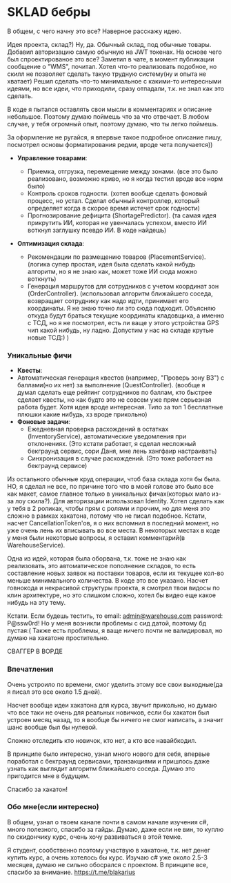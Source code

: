 # SKLAD бебры

В общем, с чего начну это все? Наверное расскажу идею.

Идея проекта, склад?) Ну, да. Обычный склад, под обычные товары.
Добавил авторизацию самую обычную на JWT токенах. На основе чего был спроектированое это все?
Заметил в чате, в момент публикации сообщение о "WMS", почитал. Хотел что-то реализовать подобное, но скилл не позволяет сделать такую трудную систему(ну и опыта не хватает)
Решил сделать что-то минимальное с какими-то интересными идеями, но все идеи, что приходили, сразу отпадали, т.к. не знал как это сделать.

В коде я пытался оставлять свои мысли в комментариях и описание небольшое. Поэтому думаю поймешь что за что отвечает. В любом случае, у тебя огромный опыт, поэтому думаю, что ты легко поймешь.

За оформление не ругайся, я впервые такое подробное описание пишу, посмотрел основы форматирования редми, вроде чета получается))

- **Управление товарами**:
  - Приемка, отгрузка, перемещение между зонами. (все это было реализовано, возможно криво, но я когда тестил вроде все норм было)
  - Контроль сроков годности. (хотел вообще сделать фоновый процесс, но устал. Сделал обычный контроллер, который определяет когда в скорое время истечет срок годности)
  - Прогнозирование дефицита (ShortagePredictor). (та самая идея прикрутить ИИ, которая не увенчалась успехом, вместо ИИ воткнул заглушку псевдо ИИ. В коде найдешь)

- **Оптимизация склада**:
  - Рекомендации по размещению товаров (PlacementService). (логика супер простая, идея была сделать какой нибудь алгоритм, но я не знаю как, может тоже ИИ сюда можно воткнуть)
  - Генерация маршрутов для сотрудников с учетом координат зон (OrderController). (использовал алгоритм ближайшего соседа, возвращает сотруднику как надо идти, принимает его координаты. Я не знаю точно ли это сюда подходит. Объясняю откуда будут браться текущие координаты кладовщика, а именно с ТСД, но я не посмотрел, есть ли ваще у этого устройства GPS чип какой нибудь, ну ладно. Допустим у нас на складе крутые новые ТСД:) )

### **Уникальные фичи**
- **Квесты**:
- Автоматическая генерация квестов (например, "Проверь зону B3") с баллами(но их нет) за выполнение (QuestController). (вообще я думал сделать еще рейтинг сотрудников по баллам, кто быстрее сделает квесты, но как будто это не совсем уже прям серьезная работа будет. Хотя идея вроде интересная. Типо за топ 1 бесплатные плюшки какие нибудь, хз вроде прикольно)
- **Фоновые задачи**:
  - Ежедневная проверка расхождений в остатках (InventoryService), автоматические уведомления при отклонениях. (Это кстати работает, я сделал несложный бекграунд сервис, сори Даня, мне лень хангфаир настраивать)
  - Синхронизация в случае расхождений. (Это тоже работает на бекграунд сервисе)

Из остального обычные круд операции, чтоб база склада хотя бы была. НО, я сделал не все, по причине того что в моей голове это было все как макет, самое главное только в уникальных фичах(которых мало из-за лоу скила?).
Для авторизации использовал Identity. Хотел сделать как у тебя в 2 роликах, чтобы прям с ролями и прочим, но для меня это сложно в рамках хакатона, потому что не писал подобное.
Кстати, насчет CancellationToken'ов, я о них вспомнил в последний момент, но уже очень лень их вписывать во все места.
В некоторых местах в коде у меня были некоторые вопросы, я оставил комментарий(в WarehouseService).

Одна из идей, которая была оборвана, т.к. тоже не знаю как реализовать, это автоматическое пополнение складов, то есть составление новых заявок на поставки товаров, если их текущее кол-во меньше минимального количества. В коде это все указано.
Насчет говнокода и некрасивой структуры проекта, я смотрел твои видосы по клин архитектуре, но это слишком сложно, хотел бы видео еще какое нибудь на эту тему.

Кстати. Если будешь тестить, то email: admin@warehouse.com password: P@ssw0rd!
Но у меня возникли проблемы с сид датой, поэтому бд пустая:(
Также есть проблемы, я ваще ничего почти не валидировал, но думаю на хакатоне простительно.

СВАГГЕР В ВОРДЕ


### Впечатления
Очень устроило по времени, смог уделить этому все свои выходные(да я писал это все около 1.5 дней).

Насчет вообще идеи хакатона для курса, звучит прикольно, но думаю что все таки не очень для реальных новичков, если бы хакатон был устроен месяц назад, то я вообще бы ничего не смог написать, а значит шанс вообще был бы нулевой.

Сложно отследить кто новичок, кто нет, а кто все навайбкодил.

В принципе было интересно, узнал много нового для себя, впервые поработал с бекграунд сервисами, транзакциями и пришлось даже узнать как выглядит алгоритм ближайшего соседа. Думаю это пригодится мне в будущем.

Спасибо за хакатон!


### Обо мне(если интересно)
В общем, узнал о твоем канале почти в самом начале изучения c#, много полезного, спасибо за гайды. Думаю, даже если не вин, то куплю по скидончику курс, очень хочу развиваться в этой темке.

Я студент, сообственно поэтому участвую в хакатоне, т.к. нет денег купить курс, а очень хотелось бы курс. Изучаю c# уже около 2.5-3 месяцев, думаю не сильно обосрался с проектом.
В принципе все, спасибо за внимание. https://t.me/blakarius
